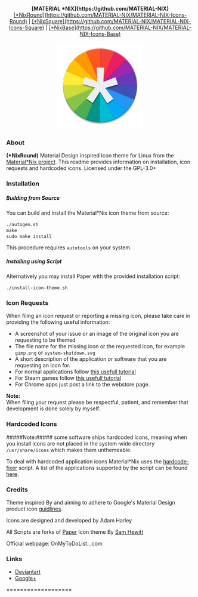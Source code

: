 <p align="center">
  <b> [MATERIAL *NIX](https://github.com/MATERIAL-NIX)</b><br>
  <a href="#">[*NixRound](https://github.com/MATERIAL-NIX/MATERIAL-NIX-Icons-Round)</a> |
  <a href="#">[*NixSquare](https://github.com/MATERIAL-NIX/MATERIAL-NIX-Icons-Square)</a> |
  <a href="#">[*NixBase](https://github.com/MATERIAL-NIX/MATERIAL-NIX-Icons-Base)</a>
  <br><br>
  <img src="https://github.com/MATERIAL-NIX/Resources/blob/master/Images/MaterialNix-Logo-Circle.png">

### About
<b>(*NixRound)</b> Material Design inspired Icon theme for Linux from the [Material*Nix project](https://github.com/MATERIAL-NIX). This readme provides information on installation, icon requests and hardcoded icons. Licensed under the GPL-3.0+

### Installation
##### Building from Source

You can build and install the Material*Nix icon theme from source:

    ./autogen.sh
    make
    sudo make install

This procedure requires ```autotools``` on your system.

##### Installing using Script

Alternatively you may install Paper with the provided installation script:

    ./install-icon-theme.sh
    


### Icon Requests
When filing an icon request or reporting a missing icon, please take care in providing the following useful information: 

 - A screenshot of your issue or an image of the original icon you are requesting to be themed
 - The file name for the missing icon or the requested icon, for example `gimp.png` or `system-shutdown.svg`
 - A short description of the application or software that you are requesting an icon for.
 - For normal applications follow [this usefull tutorial](https://plus.google.com/+NumixprojectOrg/posts/DkRmhFZuWez)
 - For Steam games follow [this usefull tutorial](https://www.youtube.com/watch?v=BuUy4CzCoXc)
 - For Chrome apps just post a link to the webstore page. 

<b>Note:</b><br> When filing your request please be respectful, patient, and remember that development is done solely by myself.

### Hardcoded Icons
#####Note:##### some software ships hardcoded icons, meaning when you install icons are not placed in the system-wide directory `/usr/share/icons` which makes them unthemeable.

To deal with hardcoded application icons Material*Nix uses the [hardcode-fixer](https://github.com/Foggalong/hardcode-fixer) script. A list of the applications supported by the script can be found [here](https://github.com/Foggalong/hardcode-fixer/wiki/App-Support).

### Credits
Theme inspired By and aiming to adhere to Google's Material Design product icon [guidlines](https://www.google.com/design/spec/style/icons.html#).

Icons are designed and developed by Adam Harley

All Scripts are forks of [Paper](https://github.com/snwh/paper-icon-theme) Icon theme By [Sam Hewitt](https://github.com/snwh)

Official webpage: OnMyToDoList...com

### Links
  * [Deviantart](http://le-3.deviantart.com/)
  * [Google+](https://plus.google.com/u/0/communities/103720848213793037553)

===================
